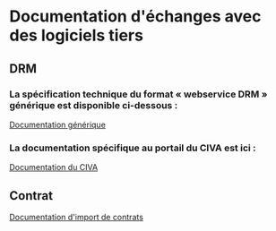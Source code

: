 # Documentation d'échanges avec des logiciels tiers

## DRM

### La spécification technique du format « webservice DRM » générique est disponible ci-dessous :

[Documentation générique](https://github.com/24eme/mutualisation-douane/tree/master/logiciels-tiers/README.md)

### La documentation spécifique au portail du CIVA est ici :

[Documentation du CIVA](https://github.com/24eme/giilda/tree/master/doc/logiciels_tiers/civa)

## Contrat

[Documentation d'import de contrats](Contrats.md)
